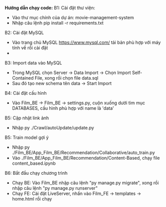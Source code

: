 **Hướng dẫn chạy code:**
B1: Cài đặt thư viện:
- Vào thư mục chính của dự án: movie-management-system
- Nhập câu lệnh pip install -r requirements.txt
  
B2: Cài đặt MySQL
- Vào trang chủ MySQL https://www.mysql.com/ tải bản phù hợp với máy tính về rồi cài đặt
- 
B3: Import data vào MySQL
- Trong MySQL chọn Server -> Data Import -> Chọn Import Self-Contained File, xong rồi chọn file data.sql
- Sau đó tạo new schema tên data -> Start Import
  
B4: Cài đặt cấu hình
- Vào Film_BE -> Film_BE -> settings.py, cuộn xuống dưới tìm mục DATABASES, cấu hình phù hợp với name là 'data'
  
B5: Cập nhật link ảnh
- Nhập py ./Crawl/autoUpdate/update.py
  
B5: Train model gợi ý
- Nhập py ./Film_BE/App_Film_BE/Recommendation/Collaborative/auto_train.py
- Vào ./Film_BE/App_Film_BE/Recommendation/Content-Based, chạy file content_based.ipynb
  
B6: Bắt đầu chạy chương trình
- Chạy BE: Vào Film_BE nhập câu lệnh "py manage.py migrate", xong rồi nhập câu lệnh "py manage.py runserver"
- Chạy FE: Cài đặt LiveServer, nhấn vào Film_FE -> templates -> home.html rồi chạy